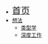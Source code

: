 * [<font size=5>首页</font>](/)
* [想法](/thoughts/)
  * [类型学](/thoughts/typology)
  * [深度工作](/thoughts/deep-work)